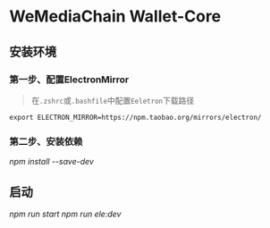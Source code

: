 # WeMediaChain Wallet-Core

## 安装环境
### 第一步、配置ElectronMirror

> 在`.zshrc`或`.bashfile`中配置`Eeletron`下载路径

`export ELECTRON_MIRROR=https://npm.taobao.org/mirrors/electron/`

### 第二步、安装依赖
*npm install --save-dev*

## 启动
*npm run start*
*npm run ele:dev*



